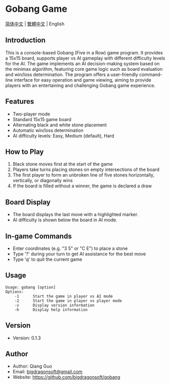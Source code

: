 # Gobang Game

[简体中文](README.zh-CN.md) | [繁體中文](README.zh-TW.md) | English

## Introduction

This is a console-based Gobang (Five in a Row) game program. It provides a 15x15 board, supports player vs AI gameplay with different difficulty levels for the AI. The game implements an AI decision-making system based on the minimax algorithm, featuring core game logic such as board evaluation and win/loss determination. The program offers a user-friendly command-line interface for easy operation and game viewing, aiming to provide players with an entertaining and challenging Gobang game experience.

## Features

- Two-player mode
- Standard 15x15 game board
- Alternating black and white stone placement
- Automatic win/loss determination
- AI difficulty levels: Easy, Medium (default), Hard

## How to Play

1. Black stone moves first at the start of the game
2. Players take turns placing stones on empty intersections of the board
3. The first player to form an unbroken line of five stones horizontally, vertically, or diagonally wins
4. If the board is filled without a winner, the game is declared a draw

## Board Display

- The board displays the last move with a highlighted marker.
- AI difficulty is shown below the board in AI mode.

## In-game Commands
- Enter coordinates (e.g. "3 5" or "C E") to place a stone
- Type '?' during your turn to get AI assistance for the best move
- Type 'q' to quit the current game

## Usage
```
Usage: gobang [option]
Options:
    -1      Start the game in player vs AI mode
    -2      Start the game in player vs player mode
    -v      Display version information
    -h      Display help information
```

## Version

- Version: 0.1.3

## Author

- Author: Qiang Guo
- Email: bigdragonsoft@gmail.com
- Website: https://github.com/bigdragonsoft/gobang

